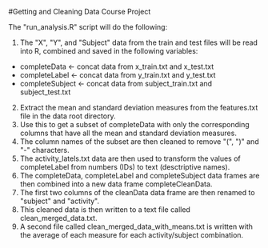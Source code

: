 #Getting and Cleaning Data Course Project

The "run_analysis.R" script will do the following:

1. The "X", "Y", and "Subject" data from the train and test files will be read into R, combined and saved in the following variables:
  * completeData <- concat data from x_train.txt and x_test.txt
  * completeLabel <- concat data from y_train.txt and y_test.txt
  * completeSubject <- concat data from subject_train.txt and subject_test.txt
2. Extract the mean and standard deviation measures from the features.txt file in the data root directory.
3. Use this to get a subset of completeData with only the corresponding columns that have all the mean and standard deviation measures.
4. The column names of the subset are then cleaned to remove "(", ")" and "-" characters.
5. The activity_latels.txt data are then used to transform the values of completeLabel from numbers (IDs) to text (desctriptive names).
6. The completeData, completeLabel and completeSubject data frames are then combined into a new data frame completeCleanData. 
7. The first two columns of the cleanData data frame are then renamed to "subject" and "activity".
8. This cleaned data is then written to a text file called clean_merged_data.txt.
9. A second file called clean_merged_data_with_means.txt is written with the average of each measure for each activity/subject combination.

